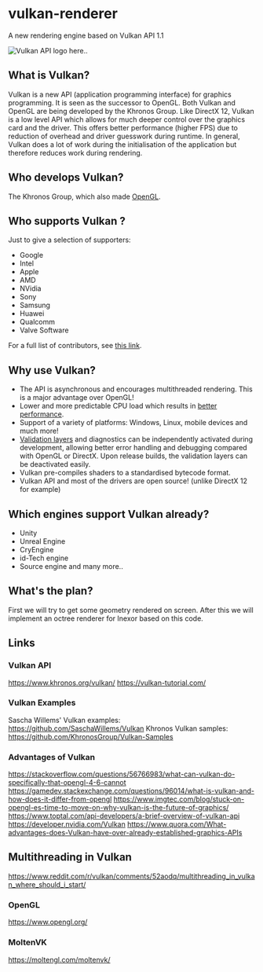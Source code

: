 # vulkan-renderer
A new rendering engine based on Vulkan API 1.1

![Vulkan API logo here..](https://www.khronos.org/assets/uploads/apis/vulkan2.svg")

## What is Vulkan?
Vulkan is a new API (application programming interface) for graphics programming. It is seen as the successor to OpenGL. Both Vulkan and OpenGL are being developed by the Khronos Group. Like DirectX 12, Vulkan is a low level API which allows for much deeper control over the graphics card and the driver. This offers better performance (higher FPS) due to reduction of overhead and driver guesswork during runtime. In general, Vulkan does a lot of work during the initialisation of the application but therefore reduces work during rendering.

## Who develops Vulkan?
The Khronos Group, which also made [OpenGL](https://www.opengl.org/).

## Who supports Vulkan ?
Just to give a selection of supporters:
* Google
* Intel
* Apple
* AMD
* NVidia
* Sony
* Samsung
* Huawei
* Qualcomm
* Valve Software

For a full list of contributors, see [this link](https://www.khronos.org/members/list).

## Why use Vulkan?
* The API is asynchronous and encourages multithreaded rendering. This is a major advantage over OpenGL!
* Lower and more predictable CPU load which results in [better performance](https://stackoverflow.com/questions/56766983/what-can-vulkan-do-specifically-that-opengl-4-6-cannot).
* Support of a variety of platforms: Windows, Linux, mobile devices and much more!
* [Validation layers](https://github.com/KhronosGroup/Vulkan-ValidationLayers) and diagnostics can be independently activated during development, allowing better error handling and debugging compared with OpenGL or DirectX. Upon release builds, the validation layers can be deactivated easily.
* Vulkan pre-compiles shaders to a standardised bytecode format.
* Vulkan API and most of the drivers are open source! (unlike DirectX 12 for example)

## Which engines support Vulkan already?
* Unity
* Unreal Engine
* CryEngine
* id-Tech engine
* Source engine
and many more..

## What's the plan?
First we will try to get some geometry rendered on screen. After this we will implement an octree renderer for Inexor based on this code.

## Links
### Vulkan API
https://www.khronos.org/vulkan/
https://vulkan-tutorial.com/

### Vulkan Examples
Sascha Willems' Vulkan examples:
https://github.com/SaschaWillems/Vulkan
Khronos Vulkan samples:
https://github.com/KhronosGroup/Vulkan-Samples

### Advantages of Vulkan
https://stackoverflow.com/questions/56766983/what-can-vulkan-do-specifically-that-opengl-4-6-cannot
https://gamedev.stackexchange.com/questions/96014/what-is-vulkan-and-how-does-it-differ-from-opengl
https://www.imgtec.com/blog/stuck-on-opengl-es-time-to-move-on-why-vulkan-is-the-future-of-graphics/
https://www.toptal.com/api-developers/a-brief-overview-of-vulkan-api
https://developer.nvidia.com/Vulkan
https://www.quora.com/What-advantages-does-Vulkan-have-over-already-established-graphics-APIs

## Multithreading in Vulkan
https://www.reddit.com/r/vulkan/comments/52aodq/multithreading_in_vulkan_where_should_i_start/

### OpenGL
https://www.opengl.org/

### MoltenVK
https://moltengl.com/moltenvk/
